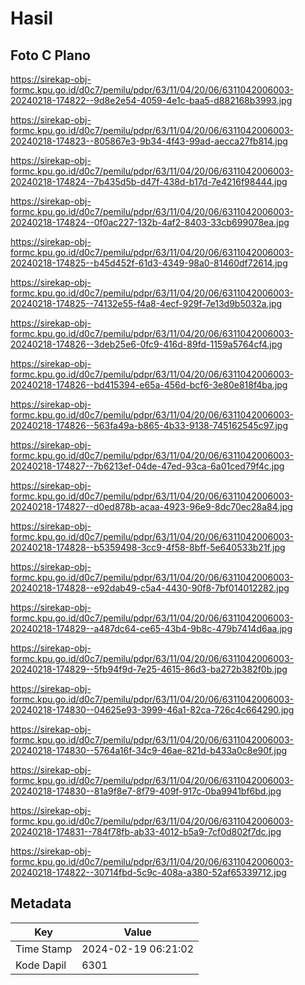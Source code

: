# Hasil

## Foto C Plano

https://sirekap-obj-formc.kpu.go.id/d0c7/pemilu/pdpr/63/11/04/20/06/6311042006003-20240218-174822--9d8e2e54-4059-4e1c-baa5-d882168b3993.jpg

https://sirekap-obj-formc.kpu.go.id/d0c7/pemilu/pdpr/63/11/04/20/06/6311042006003-20240218-174823--805867e3-9b34-4f43-99ad-aecca27fb814.jpg

https://sirekap-obj-formc.kpu.go.id/d0c7/pemilu/pdpr/63/11/04/20/06/6311042006003-20240218-174824--7b435d5b-d47f-438d-b17d-7e4216f98444.jpg

https://sirekap-obj-formc.kpu.go.id/d0c7/pemilu/pdpr/63/11/04/20/06/6311042006003-20240218-174824--0f0ac227-132b-4af2-8403-33cb699078ea.jpg

https://sirekap-obj-formc.kpu.go.id/d0c7/pemilu/pdpr/63/11/04/20/06/6311042006003-20240218-174825--b45d452f-61d3-4349-98a0-81460df72614.jpg

https://sirekap-obj-formc.kpu.go.id/d0c7/pemilu/pdpr/63/11/04/20/06/6311042006003-20240218-174825--74132e55-f4a8-4ecf-929f-7e13d9b5032a.jpg

https://sirekap-obj-formc.kpu.go.id/d0c7/pemilu/pdpr/63/11/04/20/06/6311042006003-20240218-174826--3deb25e6-0fc9-416d-89fd-1159a5764cf4.jpg

https://sirekap-obj-formc.kpu.go.id/d0c7/pemilu/pdpr/63/11/04/20/06/6311042006003-20240218-174826--bd415394-e65a-456d-bcf6-3e80e818f4ba.jpg

https://sirekap-obj-formc.kpu.go.id/d0c7/pemilu/pdpr/63/11/04/20/06/6311042006003-20240218-174826--563fa49a-b865-4b33-9138-745162545c97.jpg

https://sirekap-obj-formc.kpu.go.id/d0c7/pemilu/pdpr/63/11/04/20/06/6311042006003-20240218-174827--7b6213ef-04de-47ed-93ca-6a01ced79f4c.jpg

https://sirekap-obj-formc.kpu.go.id/d0c7/pemilu/pdpr/63/11/04/20/06/6311042006003-20240218-174827--d0ed878b-acaa-4923-96e9-8dc70ec28a84.jpg

https://sirekap-obj-formc.kpu.go.id/d0c7/pemilu/pdpr/63/11/04/20/06/6311042006003-20240218-174828--b5359498-3cc9-4f58-8bff-5e640533b21f.jpg

https://sirekap-obj-formc.kpu.go.id/d0c7/pemilu/pdpr/63/11/04/20/06/6311042006003-20240218-174828--e92dab49-c5a4-4430-90f8-7bf014012282.jpg

https://sirekap-obj-formc.kpu.go.id/d0c7/pemilu/pdpr/63/11/04/20/06/6311042006003-20240218-174829--a487dc64-ce65-43b4-9b8c-479b7414d6aa.jpg

https://sirekap-obj-formc.kpu.go.id/d0c7/pemilu/pdpr/63/11/04/20/06/6311042006003-20240218-174829--5fb94f9d-7e25-4615-86d3-ba272b382f0b.jpg

https://sirekap-obj-formc.kpu.go.id/d0c7/pemilu/pdpr/63/11/04/20/06/6311042006003-20240218-174830--04625e93-3999-46a1-82ca-726c4c664290.jpg

https://sirekap-obj-formc.kpu.go.id/d0c7/pemilu/pdpr/63/11/04/20/06/6311042006003-20240218-174830--5764a16f-34c9-46ae-821d-b433a0c8e90f.jpg

https://sirekap-obj-formc.kpu.go.id/d0c7/pemilu/pdpr/63/11/04/20/06/6311042006003-20240218-174830--81a9f8e7-8f79-409f-917c-0ba9941bf6bd.jpg

https://sirekap-obj-formc.kpu.go.id/d0c7/pemilu/pdpr/63/11/04/20/06/6311042006003-20240218-174831--784f78fb-ab33-4012-b5a9-7cf0d802f7dc.jpg

https://sirekap-obj-formc.kpu.go.id/d0c7/pemilu/pdpr/63/11/04/20/06/6311042006003-20240218-174822--30714fbd-5c9c-408a-a380-52af65339712.jpg


## Metadata

| Key        | Value               |
| ---------- | ------------------- |
| Time Stamp | 2024-02-19 06:21:02 |
| Kode Dapil | 6301                |



